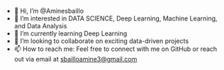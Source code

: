 - 👋 Hi, I’m @Aminesbaillo
- 👀 I’m interested in DATA SCIENCE, Deep Learning, Machine Learning, and Data Analysis
- 🌱 I’m currently learning Deep Learning
- 💞️ I’m looking to collaborate on exciting data-driven projects
- 📫 How to reach me: Feel free to connect with me on GitHub or reach out via email at sbailloamine3@gmail.com 

<!---
Aminesbaillo/Aminesbaillo is a ✨ special ✨ repository because its `README.md` (this file) appears on your GitHub profile.
You can click the Preview link to take a look at your changes.
--->
